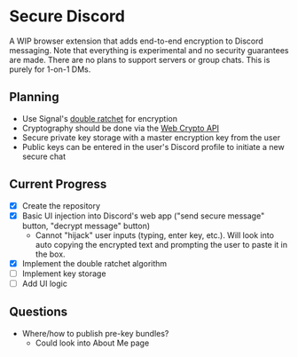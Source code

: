 # Secure Discord

A WIP browser extension that adds end-to-end encryption to Discord messaging. Note that everything is experimental and no security guarantees are made.
There are no plans to support servers or group chats. This is purely for 1-on-1 DMs.

## Planning
- Use Signal's [double ratchet](https://signal.org/docs/specifications/doubleratchet/) for encryption
- Cryptography should be done via the [Web Crypto API](https://developer.mozilla.org/en-US/docs/Web/API/Web_Crypto_API)
- Secure private key storage with a master encryption key from the user
- Public keys can be entered in the user's Discord profile to initiate a new secure chat

## Current Progress
- [x] Create the repository
- [x] Basic UI injection into Discord's web app ("send secure message" button, "decrypt message" button)
  - Cannot "hijack" user inputs (typing, enter key, etc.). Will look into auto copying the encrypted text and prompting the user to paste it in the box.
- [x] Implement the double ratchet algorithm
- [ ] Implement key storage
- [ ] Add UI logic

## Questions
- Where/how to publish pre-key bundles?
  - Could look into About Me page
